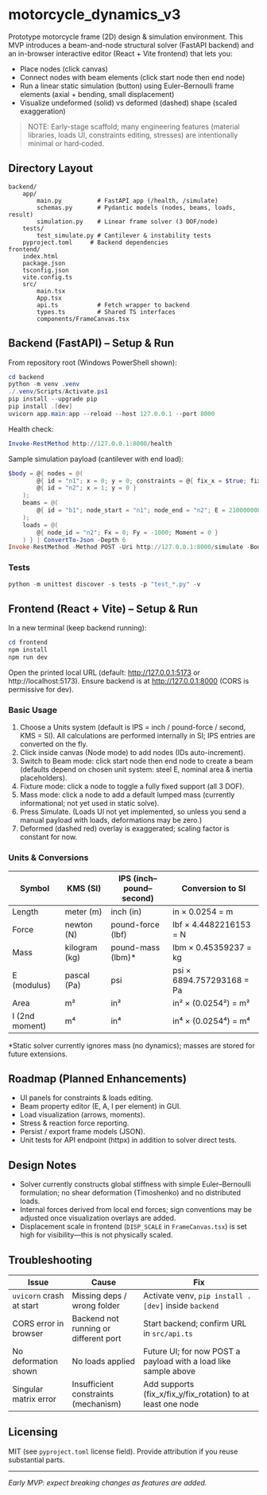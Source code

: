 # motorcycle_dynamics_v3

Prototype motorcycle frame (2D) design & simulation environment. This MVP introduces a beam-and-node structural solver (FastAPI backend) and an in-browser interactive editor (React + Vite frontend) that lets you:

- Place nodes (click canvas)
- Connect nodes with beam elements (click start node then end node)
- Run a linear static simulation (button) using Euler–Bernoulli frame elements (axial + bending, small displacement)
- Visualize undeformed (solid) vs deformed (dashed) shape (scaled exaggeration)

> NOTE: Early-stage scaffold; many engineering features (material libraries, loads UI, constraints editing, stresses) are intentionally minimal or hard‑coded.

## Directory Layout

```
backend/
	app/
		main.py          # FastAPI app (/health, /simulate)
		schemas.py       # Pydantic models (nodes, beams, loads, result)
		simulation.py    # Linear frame solver (3 DOF/node)
	tests/
		test_simulate.py # Cantilever & instability tests
	pyproject.toml     # Backend dependencies
frontend/
	index.html
	package.json
	tsconfig.json
	vite.config.ts
	src/
		main.tsx
		App.tsx
		api.ts           # Fetch wrapper to backend
		types.ts         # Shared TS interfaces
		components/FrameCanvas.tsx
```

## Backend (FastAPI) – Setup & Run

From repository root (Windows PowerShell shown):

```powershell
cd backend
python -m venv .venv
./.venv/Scripts/Activate.ps1
pip install --upgrade pip
pip install .[dev]
uvicorn app.main:app --reload --host 127.0.0.1 --port 8000
```

Health check:

```powershell
Invoke-RestMethod http://127.0.0.1:8000/health
```

Sample simulation payload (cantilever with end load):

```powershell
$body = @{ nodes = @(
		@{ id = "n1"; x = 0; y = 0; constraints = @{ fix_x = $true; fix_y = $true; fix_rotation = $true } },
		@{ id = "n2"; x = 1; y = 0 }
	);
	beams = @(
		@{ id = "b1"; node_start = "n1"; node_end = "n2"; E = 210000000000; I = 0.000001; A = 0.001 }
	);
	loads = @(
		@{ node_id = "n2"; Fx = 0; Fy = -1000; Moment = 0 }
	) } | ConvertTo-Json -Depth 6
Invoke-RestMethod -Method POST -Uri http://127.0.0.1:8000/simulate -Body $body -ContentType 'application/json'
```

### Tests

```powershell
python -m unittest discover -s tests -p "test_*.py" -v
```

## Frontend (React + Vite) – Setup & Run

In a new terminal (keep backend running):

```powershell
cd frontend
npm install
npm run dev
```

Open the printed local URL (default: http://127.0.0.1:5173 or http://localhost:5173). Ensure backend is at http://127.0.0.1:8000 (CORS is permissive for dev).

### Basic Usage
1. Choose a Units system (default is IPS = inch / pound-force / second, KMS = SI). All calculations are performed internally in SI; IPS entries are converted on the fly.
2. Click inside canvas (Node mode) to add nodes (IDs auto-increment).
3. Switch to Beam mode: click start node then end node to create a beam (defaults depend on chosen unit system: steel E, nominal area & inertia placeholders).
4. Fixture mode: click a node to toggle a fully fixed support (all 3 DOF).
5. Mass mode: click a node to add a default lumped mass (currently informational; not yet used in static solve).
6. Press Simulate. (Loads UI not yet implemented, so unless you send a manual payload with loads, deformations may be zero.)
7. Deformed (dashed red) overlay is exaggerated; scaling factor is constant for now.

### Units & Conversions
| Symbol | KMS (SI) | IPS (inch–pound–second) | Conversion to SI |
|--------|----------|--------------------------|------------------|
| Length | meter (m) | inch (in) | in × 0.0254 = m |
| Force  | newton (N) | pound-force (lbf) | lbf × 4.4482216153 = N |
| Mass   | kilogram (kg) | pound-mass (lbm)* | lbm × 0.45359237 = kg |
| E (modulus) | pascal (Pa) | psi | psi × 6894.757293168 = Pa |
| Area   | m² | in² | in² × (0.0254²) = m² |
| I (2nd moment) | m⁴ | in⁴ | in⁴ × (0.0254⁴) = m⁴ |

*Static solver currently ignores mass (no dynamics); masses are stored for future extensions.

## Roadmap (Planned Enhancements)
- UI panels for constraints & loads editing.
- Beam property editor (E, A, I per element) in GUI.
- Load visualization (arrows, moments).
- Stress & reaction force reporting.
- Persist / export frame models (JSON).
- Unit tests for API endpoint (httpx) in addition to solver direct tests.

## Design Notes
- Solver currently constructs global stiffness with simple Euler–Bernoulli formulation; no shear deformation (Timoshenko) and no distributed loads.
- Internal forces derived from local end forces; sign conventions may be adjusted once visualization overlays are added.
- Displacement scale in frontend (`DISP_SCALE` in `FrameCanvas.tsx`) is set high for visibility—this is not physically scaled.

## Troubleshooting
| Issue | Cause | Fix |
|-------|-------|-----|
| `uvicorn` crash at start | Missing deps / wrong folder | Activate venv, `pip install .[dev]` inside `backend` |
| CORS error in browser | Backend not running or different port | Start backend; confirm URL in `src/api.ts` |
| No deformation shown | No loads applied | Future UI; for now POST a payload with a load like sample above |
| Singular matrix error | Insufficient constraints (mechanism) | Add supports (fix_x/fix_y/fix_rotation) to at least one node |

## Licensing
MIT (see `pyproject.toml` license field). Provide attribution if you reuse substantial parts.

---
*Early MVP: expect breaking changes as features are added.*
